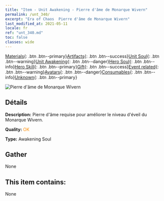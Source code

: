 ```yaml
---
title: "Item - Unit Awakening - Pierre d'âme de Monarque Wivern"
permalink: /unt_340/
excerpt: "Era of Chaos  Pierre d'âme de Monarque Wivern"
last_modified_at: 2021-05-11
locale: fr
ref: "unt_340.md"
toc: false
classes: wide
---
```

 [Materials](/ItemsFR/){: .btn .btn--primary}[Artifacts](/ItemsFR/Artifacts/){: .btn .btn--success}[Unit Soul](/ItemsFR/UnitSoul/){: .btn .btn--warning}[Unit Awakening](/ItemsFR/UnitAwakening/){: .btn .btn--danger}[Hero Soul](/ItemsFR/HeroSoul/){: .btn .btn--info}[Hero Skill](/ItemsFR/HeroSkill/){: .btn .btn--primary}[Gift](/ItemsFR/Gift/){: .btn .btn--success}[Event related](/ItemsFR/Events/){: .btn .btn--warning}[Avatars](/ItemsFR/Avatars/){: .btn .btn--danger}[Consumables](/ItemsFR/Consumables/){: .btn .btn--info}[Unknown](/ItemsFR/Unknown/){: .btn .btn--primary}

 ![Pierre d'âme de Monarque Wivern](/images/u/tia_feilong.jpg)

## Détails
 **Description:** Pierre d'âme requise pour améliorer le niveau d'éveil du Monarque Wivern.

 **Quality:** <span style="color: #FF8C00">OK</span>

 **Type:** Awakening Soul

## Gather

  None

## This item contains:

  None

